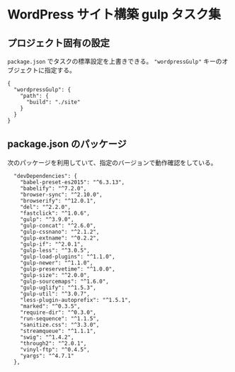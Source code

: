 # WordPress サイト構築 gulp タスク集 #


## プロジェクト固有の設定

`package.json` でタスクの標準設定を上書きできる。 `"wordpressGulp"` キーのオブジェクトに指定する。

```
{
  "wordpressGulp": {
    "path": {
      "build": "./site"
    }
  }
}
```

## package.json のパッケージ

次のパッケージを利用していて、指定のバージョンで動作確認をしている。

```
  "devDependencies": {
    "babel-preset-es2015": "^6.3.13",
    "babelify": "^7.2.0",
    "browser-sync": "^2.10.0",
    "browserify": "^12.0.1",
    "del": "^2.2.0",
    "fastclick": "^1.0.6",
    "gulp": "^3.9.0",
    "gulp-concat": "^2.6.0",
    "gulp-cssnano": "^2.1.2",
    "gulp-extname": "^0.2.2",
    "gulp-if": "^2.0.1",
    "gulp-less": "^3.0.5",
    "gulp-load-plugins": "^1.1.0",
    "gulp-newer": "^1.1.0",
    "gulp-preservetime": "^1.0.0",
    "gulp-size": "^2.0.0",
    "gulp-sourcemaps": "^1.6.0",
    "gulp-uglify": "^1.5.3",
    "gulp-util": "^3.0.7",
    "less-plugin-autoprefix": "^1.5.1",
    "marked": "^0.3.5",
    "require-dir": "^0.3.0",
    "run-sequence": "^1.1.5",
    "sanitize.css": "^3.3.0",
    "streamqueue": "^1.1.1",
    "swig": "^1.4.2",
    "through2": "^2.0.1",
    "vinyl-ftp": "^0.4.5",
    "yargs": "^4.7.1"
  },
```
